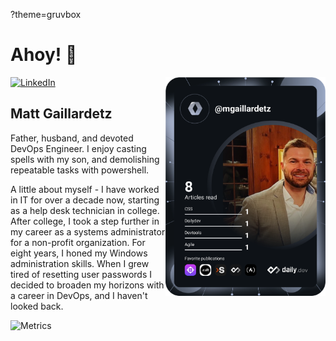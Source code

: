 ?theme=gruvbox
# Ahoy! 👋

<div align="left">
  <a href="https://www.linkedin.com/in/matt-gaillardetz-9978b3b3/">
    <img
      src="https://img.shields.io/static/v1?logo=linkedin&style=flat-square&color=0072b1&label=LinkedIn&message=%E2%98%86"
      alt="LinkedIn"
    />
  </a>

  <a href="https://api.daily.dev/get?r=<Your dailydev username>" target="_blank">
    <img
      width="256"
      align="right"
      src="https://github.com/mwgaillardetz/mwgaillardetz/blob/main/devcard.svg"
    />
  </a>

</div>

## Matt Gaillardetz

Father, husband, and devoted DevOps Engineer. I enjoy casting spells with my son, and demolishing repeatable tasks with powershell.
 
A little about myself - I have worked in IT for over a decade now, starting as a help desk technician in college. After college, I took a step further in my career as a systems administrator for a non-profit organization. For eight years, I honed my Windows administration skills. When I grew tired of resetting user passwords I decided to broaden my horizons with a career in DevOps, and I haven't looked back. 

![Metrics](https://metrics.lecoq.io/mwgaillardetz?template=classic&languages=1&fortune=1&base.indepth=false&base.hireable=false&languages.limit=8&languages.threshold=0%25&languages.other=false&languages.colors=github&languages.sections=most-used&languages.indepth=false&languages.analysis.timeout=15&languages.categories=markup%2C%20programming&languages.recent.categories=markup%2C%20programming&languages.recent.load=300&languages.recent.days=14&config.timezone=America%2FNew_York)
